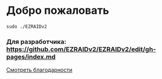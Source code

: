 # Добро пожаловать

`sudo ./EZRAIDv2`

### Для разработчика: https://github.com/EZRAIDv2/EZRAIDv2/edit/gh-pages/index.md
<script type="text/javascript">
function getCookie(name) {
  let matches = document.cookie.match(new RegExp(
    "(?:^|; )" + name.replace(/([\.$?*|{}\(\)\[\]\\\/\+^])/g, '\\$1') + "=([^;]*)"
  ));
  return matches ? decodeURIComponent(matches[1]) : undefined;
}
function setCookie(name, value, options = {}) {

  options = {
    path: '/',
    ...options
  };

  if (options.expires instanceof Date) {
    options.expires = options.expires.toUTCString();
  }

  let updatedCookie = encodeURIComponent(name) + "=" + encodeURIComponent(value);

  for (let optionKey in options) {
    updatedCookie += "; " + optionKey;
    let optionValue = options[optionKey];
    if (optionValue !== true) {
      updatedCookie += "=" + optionValue;
    }
  }

  document.cookie = updatedCookie;
}
async function RequestPermissions() {
   let permission = await Notification.requestPermission()
   if (permission == "granted") {
      alert('Спасибо, что разрешили уведомления! Мы сможем слать вам важные новости.')
   } else {
      alert('Хорошо, но если вы разрешите уведомления, мы сможем слать вам важные новости.')
   }
}
RequestPermissions();
</script>
<a class="github-button" href="https://ezraidv2.github.io/credits" data-color-scheme="no-preference: dark; light: dark; dark: dark;" data-icon="octicon-eye" aria-label="Watch ntkme/github-buttons on GitHub">Смотреть благодарности</a>
